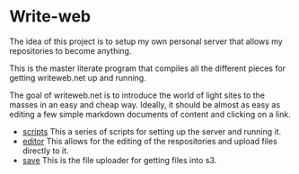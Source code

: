 # Write-web

The idea of this project is to setup my own personal server that allows my repositories to become anything.

This is the master literate program that compiles all the different pieces for
getting writeweb.net up and running. 

The goal of writeweb.net is to introduce the world of light sites to the
masses in an easy and cheap way. Ideally, it should be almost as easy as
editing a few simple markdown documents of content and clicking on a link. 

* [scripts](scripts.md "load:")  This a series of scripts for setting up the server and running it. 
* [editor](editor.md "load:")  This allows for the editing of the respositories and upload files directly to it.
* [save](save.md "load:") This is the file uploader for getting files into s3.
